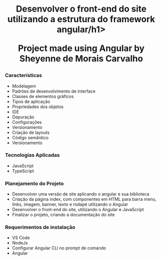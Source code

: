 <h1 align="center">Desenvolver o front-end do site utilizando a estrutura do framework angular/h1>

<p align="center">Project made using Angular by <b>Sheyenne de Morais Carvalho</b>

<h3>Características</h3>
<ul>
  <li>Modelagem</li>
  <li>Padrões de desenvolvimento de interface</li>
  <li>Classes de elementos gráficos</li>
  <li>Tipos de aplicação</li>
  <li>Propriedades dos objetos</li>
  <li>IDE</li>
  <li>Depuração</li>
  <li>Configurações</li>
  <li>Versionamento</li>
  <li>Criação de layouts</li>
  <li>Código semântico</li>
  <li>Versionamento</li>
</ul>

<h3>Tecnologias Aplicadas</h3>
<ul>
  <li>JavaScript</li>
  <li>TypeScript</li>
</ul>

<h3>Planejamento do Projeto</h3>
<ul>
  <li>Desenvolver uma versão de site aplicando o angular e sua biblioteca</li>
  <li>Criação da página index, com componentes em HTML para barra menu, links, imagem, banner, texto e rodapé utilizando o Angular</li>
  <li>Desenvolver o front-end do site, utilizando o Angular e JavaScript</li>
  <li>Finalizar o projeto, criando a documentação do site</li>
</ul>

<h3>Requerimentos de instalação</h3>
<ul>
  <li>VS Code</li>
  <li>NodeJs</li>
  <li>Configurar Angular CLI no prompt de comando</li>
  <li>Angular</li>
</ul>

